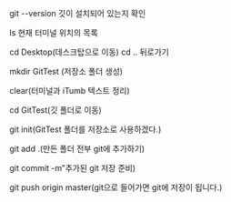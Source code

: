 git --version 깃이 설치되어 있는지 확인

ls 현재 터미널 위치의 목록

cd Desktop(데스크탑으로 이동) cd .. 뒤로가기

mkdir GitTest (저장소 폴더 생성)

clear(터미널과 iTumb 텍스트 정리)

cd GitTest(깃 폴더로 이동)

git init(GitTest 폴더를 저장소로 사용하겠다.)

git add .(만든 폴더 전부 git에 추가하기)

git commit -m”추가된 git 저장 준비)

git push origin master(git으로 들어가면 git에 저장이 됩니다.)
